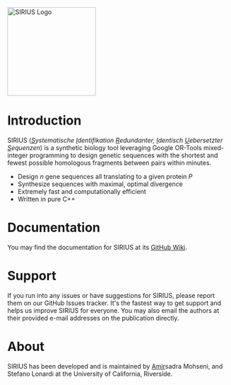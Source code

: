 <img width="200" alt="SIRIUS Logo" src="https://github.com/user-attachments/assets/c9e8c503-9cdb-41fe-b060-0f5e1aa78760">

# Introduction
SIRIUS (_<ins>S</ins>ystematische <ins>I</ins>dentifikation <ins>R</ins>edundanter, <ins>I</ins>dentisch <ins>U</ins>ebersetzter <ins>S</ins>equenzen_) is a synthetic biology tool leveraging Google OR-Tools mixed-integer programming to design genetic sequences with the shortest and fewest possible homologous fragments between pairs within minutes.

- Design _n_ gene sequences all translating to a given protein _P_
- Synthesize sequences with maximal, optimal divergence
- Extremely fast and computationally efficient
- Written in pure C++

# Documentation
You may find the documentation for SIRIUS at its [GitHub Wiki](https://github.com/AmirUCR/SIRIUS/wiki).

# Support
If you run into any issues or have suggestions for SIRIUS, please report them on our GitHub Issues tracker. It's the fastest way to get support and helps us improve SIRIUS for everyone. You may also email the authors at their provided e-mail addresses on the publication directly.

# About
SIRIUS has been developed and is maintained by <ins>Amir</ins>sadra Mohseni, and Stefano Lonardi at the University of California, Riverside.
